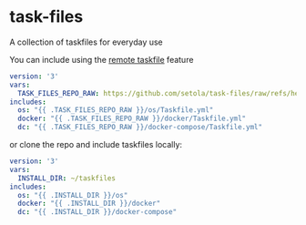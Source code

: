 # task-files
A collection of taskfiles for everyday use

You can include using the [remote taskfile](https://taskfile.dev/experiments/remote-taskfiles/) feature

```yaml
version: '3'
vars:
  TASK_FILES_REPO_RAW: https://github.com/setola/task-files/raw/refs/heads/main/
includes:
  os: "{{ .TASK_FILES_REPO_RAW }}/os/Taskfile.yml"
  docker: "{{ .TASK_FILES_REPO_RAW }}/docker/Taskfile.yml"
  dc: "{{ .TASK_FILES_REPO_RAW }}/docker-compose/Taskfile.yml"
```

or clone the repo and include taskfiles locally:

```yaml
version: '3'
vars:
  INSTALL_DIR: ~/taskfiles
includes:
  os: "{{ .INSTALL_DIR }}/os"
  docker: "{{ .INSTALL_DIR }}/docker"
  dc: "{{ .INSTALL_DIR }}/docker-compose"
```